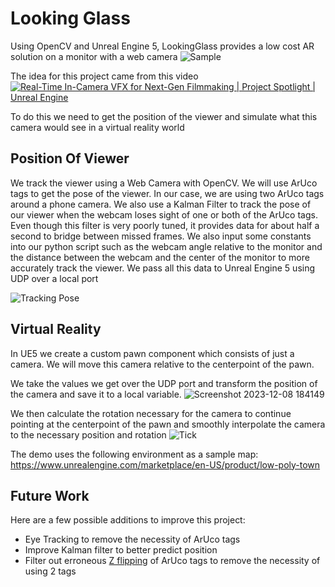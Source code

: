 # Looking Glass
Using OpenCV and Unreal Engine 5, LookingGlass provides a low cost AR solution on a monitor with a web camera 
![Sample](https://github.com/hseddis321/looking-glass/assets/20444716/f6e7c765-45f3-430a-9f39-720938cf9496)

The idea for this project came from this video  
[![Real-Time In-Camera VFX for Next-Gen Filmmaking | Project Spotlight | Unreal Engine](https://img.youtube.com/vi/bErPsq5kPzE/0.jpg)](https://www.youtube.com/watch?v=bErPsq5kPzE)

To do this we need to get the position of the viewer and simulate what this camera would see in a virtual reality world

## Position Of Viewer
We track the viewer using a Web Camera with OpenCV. We will use ArUco tags to get the pose of the viewer. In our case, we are using two ArUco tags around a phone camera. We also use a Kalman Filter to track the pose of our viewer when the webcam loses sight of one or both of the ArUco tags. Even though this filter is very poorly tuned, it provides data for about half a second to bridge between missed frames. We also input some constants into our python script such as the webcam angle relative to the monitor and the distance between the webcam and the center of the monitor to more accurately track the viewer. We pass all this data to Unreal Engine 5 using UDP over a local port  

![Tracking Pose](https://github.com/hseddis321/looking-glass/assets/20444716/e0a2fa6e-6151-4549-a678-0ac07ed6d77e)

## Virtual Reality   
In UE5 we create a custom pawn component which consists of just a camera. We will move this camera relative to the centerpoint of the pawn.  
  
We take the values we get over the UDP port and transform the position of the camera and save it to a local variable. 
![Screenshot 2023-12-08 184149](https://github.com/hseddis321/looking-glass/assets/20444716/9bf81ffb-a18b-493c-82c7-db3cc59b97a3)  

We then calculate the rotation necessary for the camera to continue pointing at the centerpoint of the pawn and smoothly interpolate the camera to the necessary position and rotation
![Tick](https://github.com/hseddis321/looking-glass/assets/20444716/0b93cab8-0bec-455c-ae23-4d1b3588c69b)  


The demo uses the following environment as a sample map: https://www.unrealengine.com/marketplace/en-US/product/low-poly-town
## Future Work
Here are a few possible additions to improve this project:
 + Eye Tracking to remove the necessity of ArUco tags
 + Improve Kalman filter to better predict position
 + Filter out erroneous [Z flipping](https://answers.opencv.org/question/123375/aruco-z-axis-flipping-perspective/) of ArUco tags to remove the necessity of using 2 tags

